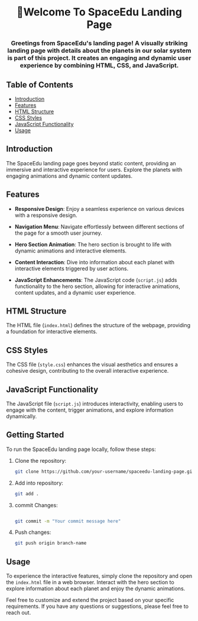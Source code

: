 <h1 align="center">🚀Welcome To SpaceEdu Landing Page</h1>
<h3 align="center">Greetings from SpaceEdu's landing page! A visually striking landing page with details about the planets in our solar system is part of this project. It creates an engaging and dynamic user experience by combining HTML, CSS, and JavaScript.</h3>

## Table of Contents

- [Introduction](#introduction)
- [Features](#features)
- [HTML Structure](#html-structure)
- [CSS Styles](#css-styles)
- [JavaScript Functionality](#javascript-functionality)
- [Usage](#usage)

## Introduction

The SpaceEdu landing page goes beyond static content, providing an immersive and interactive experience for users. Explore the planets with engaging animations and dynamic content updates.

## Features

- **Responsive Design**: Enjoy a seamless experience on various devices with a responsive design.

- **Navigation Menu**: Navigate effortlessly between different sections of the page for a smooth user journey.

- **Hero Section Animation**: The hero section is brought to life with dynamic animations and interactive elements.

- **Content Interaction**: Dive into information about each planet with interactive elements triggered by user actions.

- **JavaScript Enhancements**: The JavaScript code (`script.js`) adds functionality to the hero section, allowing for interactive animations, content updates, and a dynamic user experience.

## HTML Structure

The HTML file (`index.html`) defines the structure of the webpage, providing a foundation for interactive elements.

## CSS Styles

The CSS file (`style.css`) enhances the visual aesthetics and ensures a cohesive design, contributing to the overall interactive experience.

## JavaScript Functionality

The JavaScript file (`script.js`) introduces interactivity, enabling users to engage with the content, trigger animations, and explore information dynamically.

## Getting Started

To run the SpaceEdu landing page locally, follow these steps:

1. Clone the repository:

   ```bash
   git clone https://github.com/your-username/spaceedu-landing-page.git
2. Add into repository:
   
    ```bash
    git add .

3. commit Changes:
    ```bash

    git commit -m "Your commit message here"

4. Push changes:

    ```bash
    git push origin branch-name


## Usage

To experience the interactive features, simply clone the repository and open the `index.html` file in a web browser. Interact with the hero section to explore information about each planet and enjoy the dynamic animations.

Feel free to customize and extend the project based on your specific requirements. If you have any questions or suggestions, please feel free to reach out.


